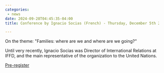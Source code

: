 ```yaml
---
categories:
 - news
date: 2024-09-28T04:45:35-04:00
title: Conference by Ignacio Socias (French) - Thursday, December 5th 2024

---
```


On the theme: "Families: where are we and where are we going?"

Until very recently, Ignacio Socias was Director of International Relations at IFFD, and the main representative of the organization to the United Nations.

<a href="https://forms.gle/cqjQ25iahPCQbAvz5"><paper-button primary raised>Pre-register</paper-button></a>